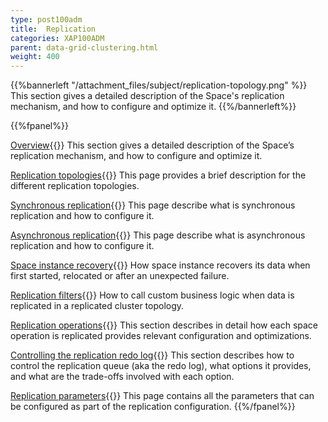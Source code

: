 ```yaml
---
type: post100adm
title:  Replication
categories: XAP100ADM
parent: data-grid-clustering.html
weight: 400
---
```



{{%bannerleft "/attachment_files/subject/replication-topology.png" %}}
This section gives a detailed description of the Space's replication mechanism, and how to configure and optimize it.
{{%/bannerleft%}}


{{%fpanel%}}

[Overview](./replication-overview.html){{<wbr>}}
This section gives a detailed description of the Space’s replication mechanism, and how to configure and optimize it.

[Replication topologies](./replication-topologies.html){{<wbr>}}
This page provides a brief description for the different replication topologies.

[Synchronous replication](./synchronous-replication.html){{<wbr>}}
This page describe what is synchronous replication and how to configure it.

[Asynchronous replication](./asynchronous-replication.html){{<wbr>}}
This page describe what is asynchronous replication and how to configure it.

[Space instance recovery](./space-instance-recovery.html){{<wbr>}}
How space instance recovers its data when first started, relocated or after an unexpected failure.

[Replication filters](./cluster-replication-filters.html){{<wbr>}}
How to call custom business logic when data is replicated in a replicated cluster topology.

[Replication operations](./replication-operations.html){{<wbr>}}
This section describes in detail how each space operation is replicated provides relevant configuration and optimizations.

[Controlling the replication redo log](./controlling-the-replication-redo-log.html){{<wbr>}}
This section describes how to control the replication queue (aka the redo log), what options it provides, and what are the trade-offs involved with each option.


[Replication parameters](./replication-parameters.html){{<wbr>}}
This page contains all the parameters that can be configured as part of the replication configuration.
{{%/fpanel%}}


















